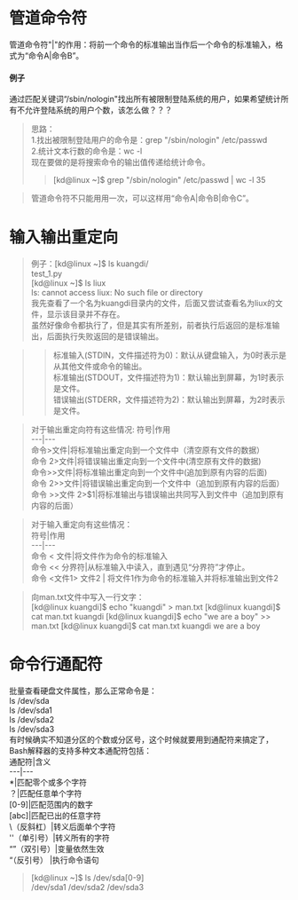 ﻿# 管道命令符 #
管道命令符"|"的作用：将前一个命令的标准输出当作后一个命令的标准输入，格式为“命令A|命令B”。
#### 例子 ####
通过匹配关键词“/sbin/nologin"找出所有被限制登陆系统的用户，如果希望统计所有不允许登陆系统的用户个数，该怎么做？？？
> 思路：  
> 1.找出被限制登陆用户的命令是：grep "/sbin/nologin" /etc/passwd  
> 2.统计文本行数的命令是：wc -l  
> 现在要做的是将搜索命令的输出值传递给统计命令。  
>> [kd@linux ~]$ grep "/sbin/nologin" /etc/passwd | wc -l
>> 35

> 管道命令符不只能用用一次，可以这样用“命令A|命令B|命令C”。  

# 输入输出重定向 #
> 例子：[kd@linux ~]$ ls kuangdi/     
> test_1.py  
> [kd@linux ~]$ ls liux  
> ls: cannot access liux: No such file or directory  
> 我先查看了一个名为kuangdi目录内的文件，后面又尝试查看名为liux的文件，显示该目录并不存在。  
> 虽然好像命令都执行了，但是其实有所差别，前者执行后返回的是标准输出，后面执行失败返回的是错误输出。  

>> 标准输入(STDIN，文件描述符为0)：默认从键盘输入，为0时表示是从其他文件或命令的输出。  
>> 标准输出(STDOUT，文件描述符为1)：默认输出到屏幕，为1时表示是文件。  
>> 错误输出(STDERR，文件描述符为2)：默认输出到屏幕，为2时表示是文件。

> 对于输出重定向符有这些情况:
> 符号|作用  
> ---|---  
> 命令>文件|将标准输出重定向到一个文件中（清空原有文件的数据）  
> 命令 2>文件|将错误输出重定向到一个文件中(清空原有文件的数据)  
> 命令>>文件|将标准输出重定向到一个文件中(追加到原有内容的后面)  
> 命令 2>>文件|将错误输出重定向到一个文件中（追加到原有内容的后面）  
> 命令 >>文件 2>$1|将标准输出与错误输出共同写入到文件中（追加到原有内容的后面）  

> 对于输入重定向有这些情况：  
> 符号|作用  
> ---|---  
> 命令 < 文件|将文件作为命令的标准输入   
> 命令 << 分界符|从标准输入中读入，直到遇见“分界符”才停止。    
> 命令 <文件1> 文件2 | 将文件1作为命令的标准输入并将标准输出到文件2  


> 向man.txt文件中写入一行文字：  
> [kd@linux kuangdi]$ echo "kuangdi" > man.txt
 [kd@linux kuangdi]$ cat man.txt 
kuangdi
[kd@linux kuangdi]$ echo "we are a boy" >> man.txt
[kd@linux kuangdi]$ cat man.txt 
kuangdi
we are a boy

# 命令行通配符 #
批量查看硬盘文件属性，那么正常命令是：  
ls /dev/sda  
ls /dev/sda1  
ls /dev/sda2  
ls /dev/sda3  
有时候确实不知道分区的个数或分区号，这个时候就要用到通配符来搞定了，Bash解释器的支持多种文本通配符包括：  
通配符|含义  
---|---  
*|匹配零个或多个字符    
？|匹配任意单个字符    
[0-9]|匹配范围内的数字    
[abc]|匹配已出的任意字符    
\（反斜杠）|转义后面单个字符    
''（单引号）|转义所有的字符    
“”（双引号）|变量依然生效    
“（反引号） |执行命令语句    
> [kd@linux ~]$ ls /dev/sda[0-9]  
> /dev/sda1  /dev/sda2  /dev/sda3  







